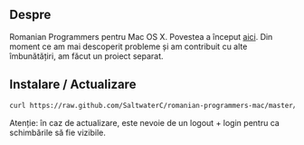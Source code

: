 ## Despre

Romanian Programmers pentru Mac OS X. Povestea a început [aici](http://www.saltwaterc.ro/romanian-programmers-pentru-os-x-modificat.html). Din moment ce am mai descoperit probleme și am contribuit cu alte îmbunătățiri, am făcut un proiect separat.

## Instalare / Actualizare

```bash
curl https://raw.github.com/SaltwaterC/romanian-programmers-mac/master/install.sh | bash
```

Atenție: în caz de actualizare, este nevoie de un logout + login pentru ca schimbările să fie vizibile.
